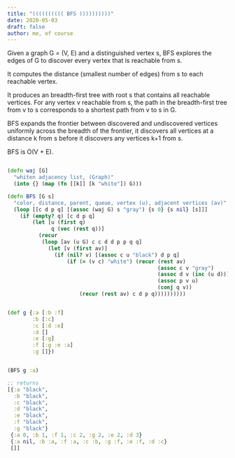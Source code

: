 ```yaml
---
title: "(((((((((( BFS ))))))))))"
date: 2020-05-03
draft: false
author: me, of course
---
```


Given a graph G = (V, E) and a distinguished vertex s, BFS explores the edges of
G to discover every vertex that is reachable from s.

It computes the distance (smallest number of edges) from s to each reachable
vertex.

It produces an breadth-first tree with root s that contains all reachable
vertices. For any vertex v reachable from s, the path in the breadth-first
tree from v to s corresponds to a shortest path from v to s in G.

BFS expands the frontier between discovered and undiscovered vertices
uniformly across the breadth of the frontier, it discovers all vertices at a
distance k from s before it discovers any vertices k+1 from s.

BFS is O(V + E).


```clj

(defn waj [G]
  "whiten adjacency list, (Graph)"
  (into {} (map (fn [[k]] [k "white"]) G)))

(defn BFS [G s]
  "color, distance, parent, queue, vertex (u), adjacent vertices (av)"
  (loop [[c d p q] [(assoc (waj G) s "gray") {s 0} {s nil} [s]]]
    (if (empty? q) [c d p q]
        (let [u (first q)
              q (vec (rest q))]
          (recur
           (loop [av (u G) c c d d p p q q]
             (let [v (first av)]
               (if (nil? v) [(assoc c u "black") d p q]
                   (if (= (v c) "white") (recur (rest av)
                                                (assoc c v "gray")
                                                (assoc d v (inc (u d)))
                                                (assoc p v u)
                                                (conj q v))
                       (recur (rest av) c d p q))))))))))


(def g {:a [:b :f]
        :b [:c]
        :c [:d :e]
        :d []
        :e [:g]
        :f [:g :e :a]
        :g []})


(BFS g :a)

;; returns
[{:a "black",
  :b "black",
  :c "black",
  :d "black",
  :e "black",
  :f "black",
  :g "black"}
 {:a 0, :b 1, :f 1, :c 2, :g 2, :e 2, :d 3}
 {:a nil, :b :a, :f :a, :c :b, :g :f, :e :f, :d :c}
 []]


```
